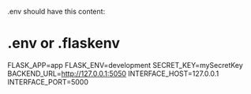 .env should have this content:
# .env or .flaskenv
FLASK_APP=app
FLASK_ENV=development
SECRET_KEY=mySecretKey
BACKEND_URL=http://127.0.0.1:5050
INTERFACE_HOST=127.0.0.1
INTERFACE_PORT=5000
